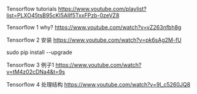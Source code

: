 Tensorflow tutorials
https://www.youtube.com/playlist?list=PLXO45tsB95cKI5AIlf5TxxFPzb-0zeVZ8

Tensorflow 1 why?
https://www.youtube.com/watch?v=vZ263nfbh8g

Tensorflow 2 安装 
https://www.youtube.com/watch?v=pk6sAg2M-fU

sudo pip install --upgrade <URL>

Tensorflow 3 例子1
https://www.youtube.com/watch?v=tM4z02cDNa4&t=9s

Tensorflow 4 处理结构
https://www.youtube.com/watch?v=9l_c5260JQ8


